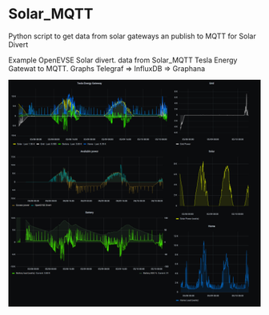 # Solar_MQTT
Python script to get data from solar gateways an publish to MQTT for Solar Divert

Example OpenEVSE Solar divert. data from Solar_MQTT Tesla Energy Gatewat to MQTT. Graphs Telegraf => InfluxDB => Graphana

<img src="https://github.com/OpenEVSE/Solar_MQTT/blob/main/Divert.png?raw=true" alt="OpenEVSE Solar Divert">


